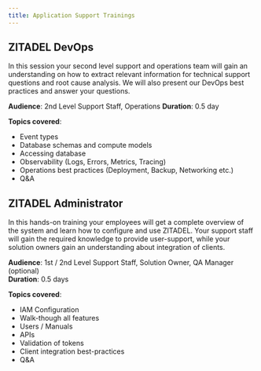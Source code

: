 ```yaml
---
title: Application Support Trainings
---
```


## ZITADEL DevOps

In this session your second level support and operations team will gain an understanding on how to extract relevant information for technical support questions and root cause analysis. We will also present our DevOps best practices and answer your questions.

**Audience**: 2nd Level Support Staff, Operations
**Duration**: 0.5 day

**Topics covered**:

- Event types
- Database schemas and compute models
- Accessing database
- Observability (Logs, Errors, Metrics, Tracing)
- Operations best practices (Deployment, Backup, Networking etc.)
- Q&A

## ZITADEL Administrator

In this hands-on training your employees will get a complete overview of the system and learn how to configure and use ZITADEL. Your support staff will gain the required knowledge to provide user-support, while your solution owners gain an understanding about integration of clients.

**Audience**: 1st / 2nd Level Support Staff, Solution Owner, QA Manager (optional)  
**Duration**: 0.5 days

**Topics covered**:

- IAM Configuration
- Walk-though all features
- Users / Manuals
- APIs
- Validation of tokens
- Client integration best-practices
- Q&A
